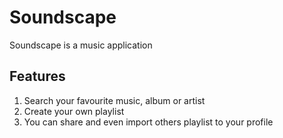 # Soundscape

Soundscape is a music application

## Features

1. Search your favourite music, album or artist
2. Create your own playlist
3. You can share and even import others playlist to your profile
